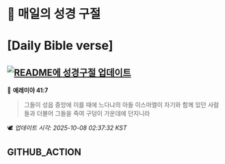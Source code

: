 # 🙏 매일의 성경 구절
# [Daily Bible verse]
## [![README에 성경구절 업데이트](https://github.com/DONGSUKA/first_test/actions/workflows/update-readme-bible.yml/badge.svg)](https://github.com/DONGSUKA/first_test/actions/workflows/update-readme-bible.yml)
<!-- START_BIBLE_VERSE -->
📖 **예레미야 41:7**
> 그들이 성읍 중앙에 이를 때에 느다냐의 아들 이스마엘이 자기와 함께 있던 사람들과 더불어 그들을 죽여 구덩이 가운데에 던지니라

🕊️ _업데이트 시각: 2025-10-08 02:37:32 KST_
  <!-- END_BIBLE_VERSE -->
## GITHUB_ACTION
